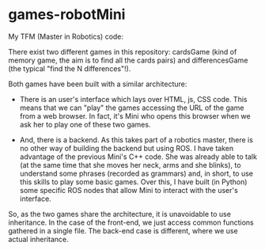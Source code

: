 # games-robotMini
My TFM (Master in Robotics) code:

There exist two different games in this repository: cardsGame (kind of memory game, the aim is to find all the cards pairs) and differencesGame (the typical "find the N differences"!). 

Both games have been built with a similar architecture:

- There is an user's interface which lays over HTML, js, CSS code. This means that we can "play" the games accessing the URL of the game from a web browser. In fact, it's Mini who opens this browser when we ask her to play one of these two games.

- And, there is a backend. As this takes part of a robotics master, there is no other way of building the backend but using ROS. I have taken advantage of the previous Mini's C++ code. She was already able to talk (at the same time that she moves her neck, arms  and she blinks), to understand some phrases (recorded as grammars) and, in short, to use this skills to play some basic games. Over this, I have built (in Python) some specific ROS nodes that allow Mini to interact with the user's interface.

So, as the two games share the architecture, it is unavoidable to use inheritance. In the case of the front-end, we just access common functions gathered in a single file. The back-end case is different, where we use actual inheritance.


